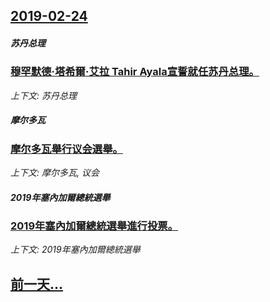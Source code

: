 ## [2019-02-24](/news/2019/02/24/index.md)

##### 苏丹总理
### [穆罕默德·塔希爾·艾拉 Tahir Ayala宣誓就任苏丹总理。 ](/news/2019/02/24/穆罕默德-塔希爾-艾拉-Tahir-Ayala宣誓就任苏丹总理.md)
_上下文: 苏丹总理_

##### 摩尔多瓦
### [摩尔多瓦舉行议会選舉。 ](/news/2019/02/24/摩尔多瓦舉行议会選舉.md)
_上下文: 摩尔多瓦, 议会_

##### 2019年塞內加爾總統選舉
### [2019年塞內加爾總統選舉進行投票。 ](/news/2019/02/24/2019年塞內加爾總統選舉進行投票.md)
_上下文: 2019年塞內加爾總統選舉_

## [前一天...](/news/2019/02/23/index.md)

